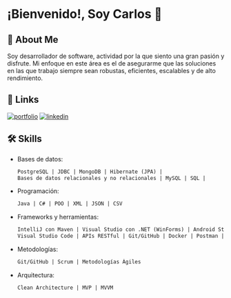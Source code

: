 # ¡Bienvenido!, Soy Carlos 👋

## 🚀 About Me
Soy desarrollador de software, actividad por la que siento una gran pasión y disfrute. Mi enfoque en este área es el de asegurarme que las soluciones en las que trabajo siempre sean robustas, eficientes, escalables y de alto rendimiento.


## 🔗 Links
[![portfolio](https://img.shields.io/badge/my_portfolio-000?style=for-the-badge&logo=ko-fi&logoColor=white)](https://carloszuilavila.github.io/)
[![linkedin](https://img.shields.io/badge/linkedin-0A66C2?style=for-the-badge&logo=linkedin&logoColor=white)](https://www.linkedin.com/in/carlos-zuil-avila/)


## 🛠 Skills
- Bases de datos: 
    ```markdown
    PostgreSQL | JDBC | MongoDB | Hibernate (JPA) | 
    Bases de datos relacionales y no relacionales | MySQL | SQL | 
    ```

- Programación: 
    ```markdown
    Java | C# | POO | XML | JSON | CSV
    ```
- Frameworks y herramientas:
    ```markdown
    IntelliJ con Maven | Visual Studio con .NET (WinForms) | Android Studio | 
    Visual Studio Code | APIs RESTful | Git/GitHub | Docker | Postman | Sockets
    ```
- Metodologías:
    ```markdown
    Git/GitHub | Scrum | Metodologías Ágiles
    ```

- Arquitectura: 
    ```markdown
    Clean Architecture | MVP | MVVM
    ```


<!--
**carloszuilavila/carloszuilavila** is a ✨ _special_ ✨ repository because its `README.md` (this file) appears on your GitHub profile.

Here are some ideas to get you started:

- 🔭 I’m currently working on ...
- 🌱 I’m currently learning ...
- 👯 I’m looking to collaborate on ...
- 🤔 I’m looking for help with ...
- 💬 Ask me about ...
- 📫 How to reach me: ...
- 😄 Pronouns: ...
- ⚡ Fun fact: ...
-->
